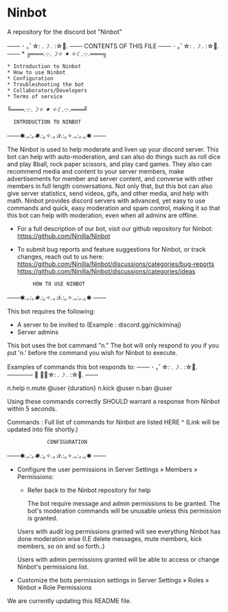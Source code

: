 # Ninbot
A repository for the discord bot "Ninbot" 




─── ･ ｡ﾟ☆: *.☽ .* :☆ﾟ. ───
CONTENTS OF THIS FILE 
─── ･ ｡ﾟ☆: *.☽ .* :☆ﾟ. ───
 *
╔═══*.·:·.☽✧    ✦    ✧☾.·:·.*═══╗

    * Introduction to Ninbot
    * How to use Ninbot
    * Configuration
    * Troubleshooting the bot
    * Collaborators/Developers
    * Terms of service 
    
╚═══*.·:·.☽✧    ✦    ✧☾.·:·.*═══╝

      INTRODUCTION TO NINBOT 
───✱*.｡:｡✱*.:｡✧*.｡✰*.:｡✧*.｡:｡*.｡✱ ───

The Ninbot is used to help moderate and liven up your discord server. This bot can help with auto-moderation, and can also do things such as roll dice and play 8ball, rock paper scissors, and play card games. They also can recommend media and content to your server members, make advertisements for member and server content, and converse with other members in full length conversations. Not only that, but this bot can also give server statistics, send videos, gifs, and other media, and help with math. Ninbot provides discord servers with advanced, yet easy to use commands and quick, easy moderation and spam control, making it so that this bot can help with moderation, even when all admins are offline. 

 * For a full description of our bot, visit our github repository for Ninbot: 
   https://github.com/Ninilla/Ninbot

 * To submit bug reports and feature suggestions for Ninbot, or track changes, reach out to us here:
  https://github.com/Ninilla/Ninbot/discussions/categories/bug-reports
  https://github.com/Ninilla/Ninbot/discussions/categories/ideas
  
            HOW TO USE NINBOT
───✱*.｡:｡✱*.:｡✧*.｡✰*.:｡✧*.｡:｡*.｡✱ ───

This bot requires the following:

 * A server to be invited to (Example : discord.gg/nickiminaj)
 * Server admins

This bot uses the bot cammand "n." 
The bot will only respond to you if you put 'n.' before the command you wish for Ninbot to execute.

Examples of commands this bot responds to: 
─── ･ ｡ﾟ☆: *.☽ .* :☆ﾟ. ────── ･ ｡ﾟ☆: *.☽ .* :☆ﾟ. ───

n.help
n.mute @user {duration}
n.kick @user
n.ban @user

Using these commands correctly SHOULD warrant a response from Ninbot within 5 seconds.

  Commands : 
Full list of commands for Ninbot are listed HERE ^ (Link will be updated into file shortly.)

                 CONFIGURATION
───✱*.｡:｡✱*.:｡✧*.｡✰*.:｡✧*.｡:｡*.｡✱ ───
 
 * Configure the user permissions in Server Settings » Members » Permissions:

   - Refer back to the Ninbot repository for help

     The bot require message and admin permissions to be granted. 
     The bot's moderation commands will be unusable unless this permission
     is granted.

    Users with audit log permissions granted will see everything Ninbot has done moderation wise (I.E delete messages, mute members, kick members, so on and so forth..)
   

    Users with admin permissions granted will be able to access or change Ninbot's permissions list. 

 * Customize the bots permission settings in Server Settings » Roles »
   Ninbot » Role Permissions


We are currently updating this README file. 
